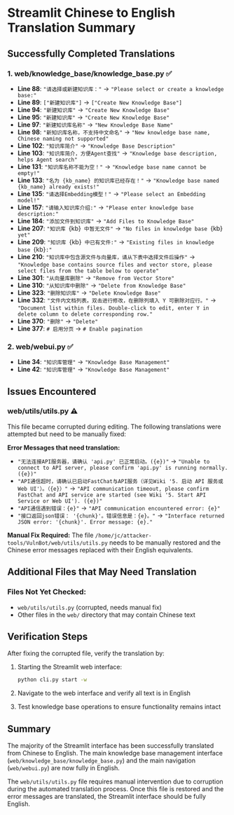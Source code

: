 # Streamlit Chinese to English Translation Summary

## Successfully Completed Translations

### 1. web/knowledge_base/knowledge_base.py ✅
- **Line 88**: `"请选择或新建知识库："` → `"Please select or create a knowledge base:"`
- **Line 89**: `["新建知识库"]` → `["Create New Knowledge Base"]`
- **Line 94**: `"新建知识库"` → `"Create New Knowledge Base"`
- **Line 95**: `"新建知识库"` → `"Create New Knowledge Base"`
- **Line 97**: `"新建知识库名称"` → `"New Knowledge Base Name"`
- **Line 98**: `"新知识库名称，不支持中文命名"` → `"New knowledge base name, Chinese naming not supported"`
- **Line 102**: `"知识库简介"` → `"Knowledge Base Description"`
- **Line 103**: `"知识库简介，方便Agent查找"` → `"Knowledge base description, helps Agent search"`
- **Line 131**: `"知识库名称不能为空！"` → `"Knowledge base name cannot be empty!"`
- **Line 133**: `"名为 {kb_name} 的知识库已经存在！"` → `"Knowledge base named {kb_name} already exists!"`
- **Line 135**: `"请选择Embedding模型！"` → `"Please select an Embedding model!"`
- **Line 157**: `"请输入知识库介绍:"` → `"Please enter knowledge base description:"`
- **Line 184**: `"添加文件到知识库"` → `"Add Files to Knowledge Base"`
- **Line 207**: `"知识库 `{kb}` 中暂无文件"` → `"No files in knowledge base `{kb}` yet"`
- **Line 209**: `"知识库 `{kb}` 中已有文件:"` → `"Existing files in knowledge base `{kb}`:"`
- **Line 210**: `"知识库中包含源文件与向量库，请从下表中选择文件后操作"` → `"Knowledge base contains source files and vector store, please select files from the table below to operate"`
- **Line 301**: `"从向量库删除"` → `"Remove from Vector Store"`
- **Line 310**: `"从知识库中删除"` → `"Delete from Knowledge Base"`
- **Line 323**: `"删除知识库"` → `"Delete Knowledge Base"`
- **Line 332**: `"文件内文档列表。双击进行修改，在删除列填入 Y 可删除对应行。"` → `"Document list within files. Double-click to edit, enter Y in delete column to delete corresponding row."`
- **Line 370**: `"删除"` → `"Delete"`
- **Line 377**: `# 启用分页` → `# Enable pagination`

### 2. web/webui.py ✅
- **Line 34**: `"知识库管理"` → `"Knowledge Base Management"`
- **Line 42**: `"知识库管理"` → `"Knowledge Base Management"`

## Issues Encountered

### web/utils/utils.py ⚠️
This file became corrupted during editing. The following translations were attempted but need to be manually fixed:

**Error Messages that need translation:**
- `"无法连接API服务器，请确认 'api.py' 已正常启动。({e})"` → `"Unable to connect to API server, please confirm 'api.py' is running normally. ({e})"`
- `"API通信超时，请确认已启动FastChat与API服务（详见Wiki '5. 启动 API 服务或 Web UI'）。（{e}）"` → `"API communication timeout, please confirm FastChat and API service are started (see Wiki '5. Start API Service or Web UI'). ({e})"`
- `"API通信遇到错误：{e}"` → `"API communication encountered error: {e}"`
- `"接口返回json错误： '{chunk}'。错误信息是：{e}。"` → `"Interface returned JSON error: '{chunk}'. Error message: {e}."`

**Manual Fix Required:**
The file `/home/jc/attacker-tools/VulnBot/web/utils/utils.py` needs to be manually restored and the Chinese error messages replaced with their English equivalents.

## Additional Files that May Need Translation

### Files Not Yet Checked:
- `web/utils/utils.py` (corrupted, needs manual fix)
- Other files in the `web/` directory that may contain Chinese text

## Verification Steps

After fixing the corrupted file, verify the translation by:

1. Starting the Streamlit web interface:
   ```bash
   python cli.py start -w
   ```

2. Navigate to the web interface and verify all text is in English

3. Test knowledge base operations to ensure functionality remains intact

## Summary

The majority of the Streamlit interface has been successfully translated from Chinese to English. The main knowledge base management interface (`web/knowledge_base/knowledge_base.py`) and the main navigation (`web/webui.py`) are now fully in English. 

The `web/utils/utils.py` file requires manual intervention due to corruption during the automated translation process. Once this file is restored and the error messages are translated, the Streamlit interface should be fully English.
